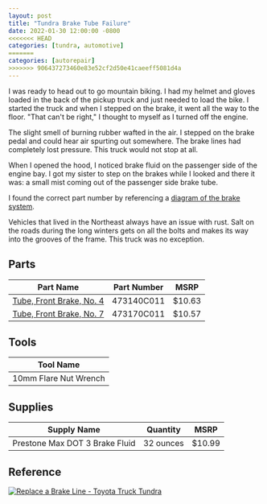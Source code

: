 ```yaml
---
layout: post
title: "Tundra Brake Tube Failure"
date: 2022-01-30 12:00:00 -0800
<<<<<<< HEAD
categories: [tundra, automotive]
=======
categories: [autorepair]
>>>>>>> 906437273460e83e52cf2d50e41caeeff5081d4a
---
```


I was ready to head out to go mountain biking. I had my helmet and gloves loaded in the back of the pickup truck and just needed to load the bike. I started the truck and when I stepped on the brake, it went all the way to the floor. "That can't be right," I thought to myself as I turned off the engine.

The slight smell of burning rubber wafted in the air. I stepped on the brake pedal and could hear air spurting out somewhere. The brake lines had completely lost pressure. This truck would not stop at all.

When I opened the hood, I noticed brake fluid on the passenger side of the engine bay. I got my sister to step on the brakes while I looked and there it was: a small mist coming out of the passenger side brake tube.

I found the correct part number by referencing a [diagram of the brake system](https://parts.toyota.com/a/Toyota_2000_Tundra-Access-Cab-SR-5-47L-AT/63156168__6709498/BRAKE-TUBE--CLAMP/841420-4708.html).

Vehicles that lived in the Northeast always have an issue with rust. Salt on the roads during the long winters gets on all the bolts and makes its way into the grooves of the frame. This truck was no exception. 



## Parts

Part Name | Part Number | MSRP
---|---|---
[Tube, Front Brake, No. 4](https://parts.toyota.com/p/63156168/473140C011.html) | 473140C011 | $10.63
[Tube, Front Brake, No. 7](https://parts.toyota.com/p/63217573/473170c011.html) | 473170C011 | $10.57

## Tools

Tool Name |
---|
10mm Flare Nut Wrench |

## Supplies

Supply Name | Quantity | MSRP
---|---|---
Prestone Max DOT 3 Brake Fluid | 32 ounces | $10.99

## Reference

[![Replace a Brake Line - Toyota Truck Tundra](http://i3.ytimg.com/vi/Eb3mSoDsu7k/hqdefault.jpg)](https://www.youtube.com/watch?v=Eb3mSoDsu7k)
